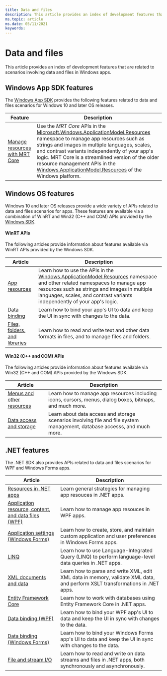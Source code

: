 ```yaml
---
title: Data and files
description: This article provides an index of development features that are related to scenarios involving data and files in Windows apps.
ms.topic: article
ms.date: 05/11/2021
keywords: 
---
```


# Data and files

This article provides an index of development features that are related to scenarios involving data and files in Windows apps.

## Windows App SDK features

The [Windows App SDK](../windows-app-sdk/index.md) provides the following features related to data and files scenarios for Windows 10 and later OS releases.

| Feature | Description |
|---------|-------------|
| [Manage resources with MRT Core](../windows-app-sdk/mrtcore/mrtcore-overview.md) | Use the *MRT Core* APIs in the [Microsoft.Windows.ApplicationModel.Resources](/windows/windows-app-sdk/api/winrt/microsoft.windows.applicationmodel.resources) namespace to manage app resources such as strings and images in multiple languages, scales, and contrast variants independently of your app's logic. MRT Core is a streamlined version of the older resource management APIs in the [Windows.ApplicationModel.Resources](/uwp/api/windows.applicationmodel.resources) of the Windows platform. |

## Windows OS features

Windows 10 and later OS releases provide a wide variety of APIs related to data and files scenarios for apps. These features are available via a combination of WinRT and Win32 (C++ and COM) APIs provided by the [Windows SDK](https://developer.microsoft.com/windows/downloads/windows-sdk).

#### WinRT APIs

The following articles provide information about features available via WinRT APIs provided by the Windows SDK.

| Article | Description |
|---------|-------------|
| [App resources](/windows/uwp/app-resources/) | Learn how to use the APIs in the [Windows.ApplicationModel.Resources](/uwp/api/windows.applicationmodel.resources) namespace and other related namespaces to manage app resources such as strings and images in multiple languages, scales, and contrast variants independently of your app's logic. |
| [Data binding](/windows/uwp/data-binding/) | Learn how to bind your app's UI to data and keep the UI in sync with changes to the data. |
| [Files, folders, and libraries](/windows/uwp/files/) | Learn how to read and write text and other data formats in files, and to manage files and folders. |

#### Win32 (C++ and COM) APIs

The following articles provide information about features available via Win32 (C++ and COM) APIs provided by the Windows SDK.

| Article | Description |
|---------|-------------|
| [Menus and other resources](/windows/win32/menurc/resources) | Learn how to manage app resources including icons, cursors, menus, dialog boxes, bitmaps, and much more. |
| [Data access and storage](/windows/desktop/data-access-and-storage) | Learn about data access and storage scenarios involving file and file system management, database accesss, and much more. |

## .NET features

The .NET SDK also provides APIs related to data and files scenarios for WPF and Windows Forms apps.

| Article | Description |
|---------|-------------|
| [Resources in .NET apps](/dotnet/framework/resources/) | Learn general strategies for managing app resouces in .NET apps. |
| [Application resource, content, and data files (WPF)](/dotnet/framework/wpf/app-development/wpf-application-resource-content-and-data-files) | Learn how to manage app resouces in WPF apps. |
| [Application settings (Windows Forms)](/dotnet/framework/winforms/advanced/application-settings-for-windows-forms) | Learn how to create, store, and maintain custom application and user preferences in Windows Forms apps. |
| [LINQ](/dotnet/standard/linq/)  | Learn how to use Language-Integrated Query (LINQ) to perform language-level data queries in .NET apps.  |
| [XML documents and data](/dotnet/standard/data/xml/)  | Learn how to parse and write XML, edit XML data in memory, validate XML data, and perform XSLT transformations in .NET apps.  |
| [Entity Framework Core](/ef/core/)  | Learn how to work with databases using Entity Framework Core in .NET apps.  |
| [Data binding (WPF)](/dotnet/framework/wpf/data/data-binding-wpf) | Learn how to bind your WPF app's UI to data and keep the UI in sync with changes to the data. |
| [Data binding (Windows Forms)](/dotnet/framework/winforms/windows-forms-data-binding) | Learn how to bind your Windows Forms app's UI to data and keep the UI in sync with changes to the data. |
| [File and stream I/O](/dotnet/standard/io/) | Learn how to read and write on data streams and files in .NET apps, both synchronously and asynchronously. |
